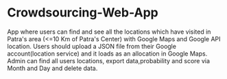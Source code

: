 # Crowdsourcing-Web-App

App where users can find and see all the locations which have visited in Patra's area (<=10 Km of Patra's Center) with Google Maps and Google API location. 
Users should upload a JSON file from their Google account(location service) and it loads as an allocation in Google Maps. Admin can find all users locations,
export data,probability and score via Month and Day and delete data.

